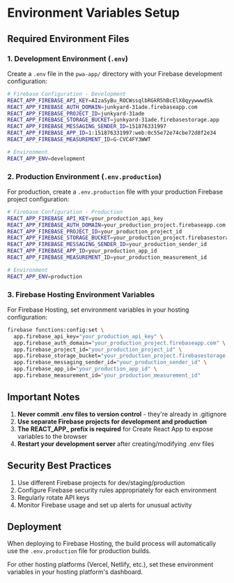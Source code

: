 # Environment Variables Setup

## Required Environment Files

### 1. Development Environment (`.env`)
Create a `.env` file in the `pwa-app/` directory with your Firebase development configuration:

```bash
# Firebase Configuration - Development
REACT_APP_FIREBASE_API_KEY=AIzaSyBu_ROCWssqlbRGkR5hBcElX8qyywwwdSk
REACT_APP_FIREBASE_AUTH_DOMAIN=junkyard-31ade.firebaseapp.com
REACT_APP_FIREBASE_PROJECT_ID=junkyard-31ade
REACT_APP_FIREBASE_STORAGE_BUCKET=junkyard-31ade.firebasestorage.app
REACT_APP_FIREBASE_MESSAGING_SENDER_ID=151876331997
REACT_APP_FIREBASE_APP_ID=1:151876331997:web:0c55e72e74cbe72d8f2e34
REACT_APP_FIREBASE_MEASUREMENT_ID=G-CVC4FY3WWT

# Environment
REACT_APP_ENV=development
```

### 2. Production Environment (`.env.production`)
For production, create a `.env.production` file with your production Firebase project configuration:

```bash
# Firebase Configuration - Production
REACT_APP_FIREBASE_API_KEY=your_production_api_key
REACT_APP_FIREBASE_AUTH_DOMAIN=your_production_project.firebaseapp.com
REACT_APP_FIREBASE_PROJECT_ID=your_production_project_id
REACT_APP_FIREBASE_STORAGE_BUCKET=your_production_project.firebasestorage.app
REACT_APP_FIREBASE_MESSAGING_SENDER_ID=your_production_sender_id
REACT_APP_FIREBASE_APP_ID=your_production_app_id
REACT_APP_FIREBASE_MEASUREMENT_ID=your_production_measurement_id

# Environment
REACT_APP_ENV=production
```

### 3. Firebase Hosting Environment Variables
For Firebase Hosting, set environment variables in your hosting configuration:

```bash
firebase functions:config:set \
  app.firebase_api_key="your_production_api_key" \
  app.firebase_auth_domain="your_production_project.firebaseapp.com" \
  app.firebase_project_id="your_production_project_id" \
  app.firebase_storage_bucket="your_production_project.firebasestorage.app" \
  app.firebase_messaging_sender_id="your_production_sender_id" \
  app.firebase_app_id="your_production_app_id" \
  app.firebase_measurement_id="your_production_measurement_id"
```

## Important Notes

1. **Never commit .env files to version control** - they're already in .gitignore
2. **Use separate Firebase projects for development and production**
3. **The REACT_APP_ prefix is required** for Create React App to expose variables to the browser
4. **Restart your development server** after creating/modifying .env files

## Security Best Practices

1. Use different Firebase projects for dev/staging/production
2. Configure Firebase security rules appropriately for each environment
3. Regularly rotate API keys
4. Monitor Firebase usage and set up alerts for unusual activity

## Deployment

When deploying to Firebase Hosting, the build process will automatically use the `.env.production` file for production builds.

For other hosting platforms (Vercel, Netlify, etc.), set these environment variables in your hosting platform's dashboard. 